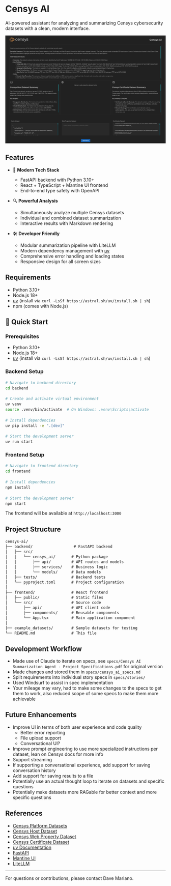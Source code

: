 # Censys AI

AI-powered assistant for analyzing and summarizing Censys cybersecurity datasets with a clean, modern interface.

![Censys AI Screenshot](screenshot.png)

## Features

- 🚀 **Modern Tech Stack**
  - FastAPI backend with Python 3.10+
  - React + TypeScript + Mantine UI frontend
  - End-to-end type safety with OpenAPI

- 🔍 **Powerful Analysis**
  - Simultaneously analyze multiple Censys datasets
  - Individual and combined dataset summarization
  - Interactive results with Markdown rendering

- 🛠 **Developer Friendly**
  - Modular summarization pipeline with LiteLLM
  - Modern dependency management with [uv](https://docs.astral.sh/uv/)
  - Comprehensive error handling and loading states
  - Responsive design for all screen sizes

## Requirements
- Python 3.10+
- Node.js 18+
- [uv](https://docs.astral.sh/uv/) (install via `curl -LsSf https://astral.sh/uv/install.sh | sh`)
- npm (comes with Node.js)

## 🚀 Quick Start

### Prerequisites
- Python 3.10+
- Node.js 18+
- [uv](https://docs.astral.sh/uv/) (install via `curl -LsSf https://astral.sh/uv/install.sh | sh`)

### Backend Setup

```bash
# Navigate to backend directory
cd backend

# Create and activate virtual environment
uv venv
source .venv/bin/activate  # On Windows: .venv\Scripts\activate

# Install dependencies
uv pip install -e ".[dev]"

# Start the development server
uv run start
```

### Frontend Setup

```bash
# Navigate to frontend directory
cd frontend

# Install dependencies
npm install

# Start the development server
npm start
```

The frontend will be available at `http://localhost:3000`

## Project Structure

```
censys-ai/
├── backend/                  # FastAPI backend
│   ├── src/
│   │   └── censys_ai/       # Python package
│   │       ├── api/         # API routes and models
│   │       ├── services/    # Business logic
│   │       └── models/      # Data models
│   ├── tests/               # Backend tests
│   └── pyproject.toml       # Project configuration
│
├── frontend/                # React frontend
│   ├── public/              # Static files
│   └── src/                 # Source code
│       ├── api/             # API client code
│       ├── components/      # Reusable components
│       └── App.tsx          # Main application component
│
├── example_datasets/        # Sample datasets for testing
└── README.md                # This file
```

## Development Workflow
- Made use of Claude to iterate on specs, see `specs/Censys AI Summarization Agent - Project Specifications.pdf` for original version
- Made changes and stored them in `specs/censys_ai_specs.md`
- Split requirements into individual story specs in `specs/stories/`
- Used Windsurf to assist in spec implementation
- Your mileage may vary, had to make some changes to the specs to get them to work, also reduced scope of some specs to make them more achievable

## Future Enhancements
- Improve UI in terms of both user experience and code quality
    - Better error reporting
    - File upload support
    - Conversational UI?
- Improve prompt engineering to use more specialized instructions per dataset, lean on Censys docs for more info
- Support streaming
- If supporting a conversational experience, add support for saving conversation history
- Add support for saving results to a file
- Potentially use an actual thought loop to iterate on datasets and specific questions
- Potentially make datasets more RAGable for better context and more specific questions

## References
- [Censys Platform Datasets](https://docs.censys.com/docs/platform-datasets)
- [Censys Host Dataset](https://docs.censys.com/docs/platform-host-dataset)
- [Censys Web Property Dataset](https://docs.censys.com/docs/platform-web-property-dataset)
- [Censys Certificate Dataset](https://docs.censys.com/docs/platform-certificate-dataset)
- [uv Documentation](https://docs.astral.sh/uv/)
- [FastAPI](https://fastapi.tiangolo.com/)
- [Mantine UI](https://mantine.dev/)
- [LiteLLM](https://github.com/BerriAI/litellm)

---

For questions or contributions, please contact Dave Mariano.
